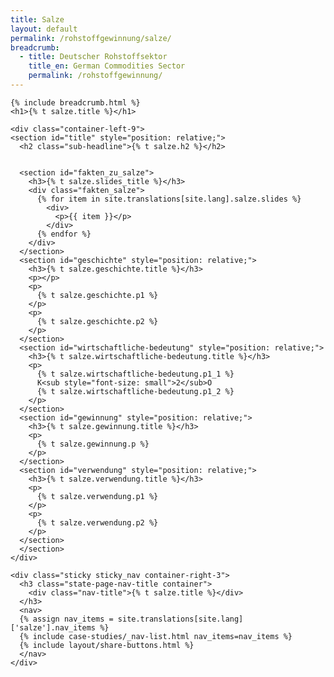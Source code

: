 ```yaml
---
title: Salze
layout: default
permalink: /rohstoffgewinnung/salze/
breadcrumb:
  - title: Deutscher Rohstoffsektor
    title_en: German Commodities Sector
    permalink: /rohstoffgewinnung/
---
```


<link rel="stylesheet" type="text/css" href="{{ site.baseurl_root }}/css/slick-theme.css"/>
<link rel="stylesheet" type="text/css" href="//cdn.jsdelivr.net/jquery.slick/1.6.0/slick.css"/>

<main class="container-page-wrapper layout-state-pages">
  <section class="container" style="position: relative;">

    {% include breadcrumb.html %}
    <h1>{% t salze.title %}</h1>

    <div class="container-left-9">
    <section id="title" style="position: relative;">
      <h2 class="sub-headline">{% t salze.h2 %}</h2>


      <section id="fakten_zu_salze">
        <h3>{% t salze.slides_title %}</h3>
        <div class="fakten_salze">
          {% for item in site.translations[site.lang].salze.slides %}
            <div>
              <p>{{ item }}</p>
            </div>
          {% endfor %}
        </div>
      </section>
      <section id="geschichte" style="position: relative;">
        <h3>{% t salze.geschichte.title %}</h3>
        <p></p>
        <p>
          {% t salze.geschichte.p1 %}
        </p>
        <p>
          {% t salze.geschichte.p2 %}
        </p>
      </section>
      <section id="wirtschaftliche-bedeutung" style="position: relative;">
        <h3>{% t salze.wirtschaftliche-bedeutung.title %}</h3>
        <p>
          {% t salze.wirtschaftliche-bedeutung.p1_1 %}
          K<sub style="font-size: small">2</sub>O
          {% t salze.wirtschaftliche-bedeutung.p1_2 %}
        </p>
      </section>
      <section id="gewinnung" style="position: relative;">
        <h3>{% t salze.gewinnung.title %}</h3>
        <p>
          {% t salze.gewinnung.p %}
        </p>
      </section>
      <section id="verwendung" style="position: relative;">
        <h3>{% t salze.verwendung.title %}</h3>
        <p>
          {% t salze.verwendung.p1 %}
        </p>
        <p>
          {% t salze.verwendung.p2 %}
        </p>
      </section>
      </section>
    </div>

    <div class="sticky sticky_nav container-right-3">
      <h3 class="state-page-nav-title container">
        <div class="nav-title">{% t salze.title %}</div>
      </h3>
      <nav>
      {% assign nav_items = site.translations[site.lang]['salze'].nav_items %}
      {% include case-studies/_nav-list.html nav_items=nav_items %}
      {% include layout/share-buttons.html %}
      </nav>
    </div>
  </section>
</main>

<script src="https://ajax.googleapis.com/ajax/libs/jquery/1.12.4/jquery.min.js"></script>
<script type="text/javascript" src="//cdn.jsdelivr.net/jquery.slick/1.6.0/slick.min.js"></script>
<script type="text/javascript" src="{{ site.baseurl_root }}/js/lib/static.min.js" charset="utf-8"></script>

<script type="text/javascript">
    $(document).ready(function(){
      $('.fakten_salze').slick({
        dots: true,
        speed: 500
      });
    });
</script>
